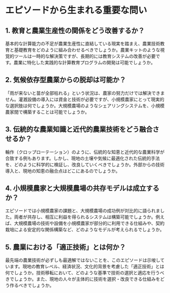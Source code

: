 # エピソードから生まれる重要な問い

## 1. 教育と農業生産性の関係をどう改善するか？

基本的な計算能力の不足が農業生産性に直結している現実を踏まえ、農業技術教育と基礎教育をどのように組み合わせるべきでしょうか。農業キットのような視覚的ツールは一時的な解決策ですが、長期的には教育システムの改善が必要です。農業に特化した実践的な計算教育プログラムの開発は可能でしょうか。

## 2. 気候依存型農業からの脱却は可能か？

「雨が来ないと苗が全部枯れる」という状況は、農家の努力だけでは解決できません。灌漑設備の導入には資金と技術が必要ですが、小規模農家にとって現実的な選択肢は何でしょうか。大規模農場のようなシェアリングシステムを、小規模農家間で構築することは可能でしょうか。

## 3. 伝統的な農業知識と近代的農業技術をどう融合させるか？

輪作（クロップローテーション）のように、伝統的な知恵と近代的な農業科学が合致する例もあります。しかし、現地の土壌や気候に最適化された伝統的手法を、どのように科学的に検証し、改良していくべきでしょうか。外部からの技術導入と、現地の知恵の融合点はどこにあるのでしょうか。

## 4. 小規模農家と大規模農場の共存モデルは成立するか？

エピソードでは小規模農家の課題と、大規模農場の成功例が対比的に語られました。両者が共存し、相互に利益を得られるシステムは構築可能でしょうか。例えば、大規模農場の技術や設備を小規模農家が部分的に利用できる仕組みや、契約栽培による安定的な関係構築など、どのようなモデルが考えられるでしょうか。

## 5. 農業における「適正技術」とは何か？

最先端の農業技術が必ずしも最適解ではないことを、このエピソードは示唆しています。現地の教育レベル、経済状況、文化的背景を考慮した「適正技術」とは何でしょうか。技術移転において、どのような基準で技術の選択と適応を行うべきでしょうか。また、現地の人々が主体的に技術を選択・改良できる仕組みをどう作るべきでしょうか。